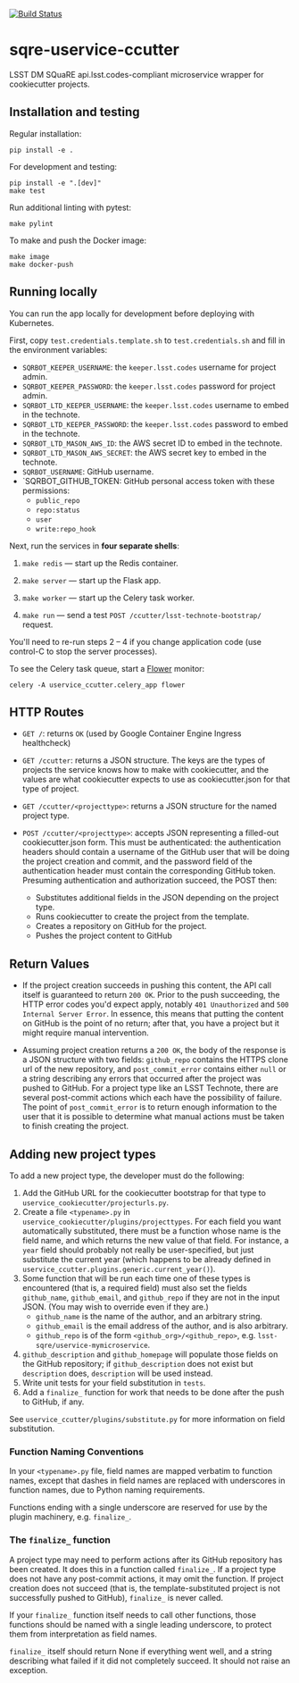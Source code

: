 [![Build Status](https://travis-ci.org/lsst-sqre/uservice-ccutter.svg?branch=master)](https://travis-ci.org/lsst-sqre/uservice-ccutter)

# sqre-uservice-ccutter

LSST DM SQuaRE api.lsst.codes-compliant microservice wrapper for
cookiecutter projects.

## Installation and testing

Regular installation:

```
pip install -e .
```

For development and testing:

```
pip install -e ".[dev]"
make test
```

Run additional linting with pytest:

```
make pylint
```

To make and push the Docker image:

```
make image
make docker-push
```

## Running locally

You can run the app locally for development before deploying with Kubernetes.

First, copy `test.credentials.template.sh` to `test.credentials.sh` and  fill in the environment variables:

- `SQRBOT_KEEPER_USERNAME`: the `keeper.lsst.codes` username for project admin.
- `SQRBOT_KEEPER_PASSWORD`: the `keeper.lsst.codes` password for project admin.
- `SQRBOT_LTD_KEEPER_USERNAME`: the `keeper.lsst.codes` username to embed in the technote.
- `SQRBOT_LTD_KEEPER_PASSWORD`: the `keeper.lsst.codes` password to embed in the technote.
- `SQRBOT_LTD_MASON_AWS_ID`: the AWS secret ID to embed in the technote.
- `SQRBOT_LTD_MASON_AWS_SECRET`: the AWS secret key to embed in the technote.
- `SQRBOT_USERNAME`: GitHub username.
- `SQRBOT_GITHUB_TOKEN: GitHub personal access token with these permissions:
  - `public_repo`
  - `repo:status`
  - `user`
  - `write:repo_hook`

Next, run the services in **four separate shells**:

1. `make redis` — start up the Redis container.

2. `make server` — start up the Flask app.

3. `make worker` — start up the Celery task worker.

3. `make run` — send a test `POST /ccutter/lsst-technote-bootstrap/` request.

You'll need to re-run steps 2 – 4 if you change application code (use control-C to stop the server processes).

To see the Celery task queue, start a [Flower](http://flower.readthedocs.io/en/latest/) monitor:

```
celery -A uservice_ccutter.celery_app flower
```

## HTTP Routes

* `GET /`: returns `OK` (used by Google Container Engine Ingress healthcheck)

* `GET /ccutter`: returns a JSON structure.  The keys are the types of
  projects the service knows how to make with cookiecutter, and the values
  are what cookiecutter expects to use as cookiecutter.json for that
  type of project.
  
* `GET /ccutter/<projecttype>`: returns a JSON structure for the named
  project type.
  
* `POST /ccutter/<projecttype>`: accepts JSON representing a
  filled-out cookiecutter.json form.  This must be authenticated: the
  authentication headers should contain a username of the GitHub user
  that will be doing the project creation and commit, and the password
  field of the authentication header must contain the corresponding
  GitHub token.  Presuming authentication and authorization succeed, the
  POST then:
    * Substitutes additional fields in the JSON depending on the project
      type.
    * Runs cookiecutter to create the project from the template.
	* Creates a repository on GitHub for the project.
	* Pushes the project content to GitHub

## Return Values

* If the project creation succeeds in pushing this content, the API call
  itself is guaranteed to return `200 OK`.  Prior to the push
  succeeding, the HTTP error codes you'd expect apply, notably `401
  Unauthorized` and `500 Internal Server Error`.  In essence, this means
  that putting the content on GitHub is the point of no return; after
  that, you have a project but it might require manual intervention.

* Assuming project creation returns a `200 OK`, the body of the response
  is a JSON structure with two fields: `github_repo` contains the HTTPS
  clone url of the new repository, and `post_commit_error` contains
  either `null` or a string describing any errors that occurred after
  the project was pushed to GitHub.  For a project type like an LSST
  Technote, there are several post-commit actions which each have the
  possibility of failure.  The point of `post_commit_error` is to return
  enough information to the user that it is possible to determine what
  manual actions must be taken to finish creating the project.

## Adding new project types

To add a new project type, the developer must do the following:

1. Add the GitHub URL for the cookiecutter bootstrap for that type to
   `uservice_cookiecutter/projecturls.py`.
2. Create a file `<typename>.py` in 
   `uservice_cookiecutter/plugins/projecttypes`.  For
   each field you want automatically substituted, there must be a
   function whose name is the field name, and which returns the new
   value of that field.  For instance, a `year` field should probably
   not really be user-specified, but just substitute the current year
   (which happens to be already defined in
   `uservice_ccutter.plugins.generic.current_year()`).
3. Some function that will be run each time one of these types is
   encountered (that is, a required field) must also set the fields
   `github_name`, `github_email`, and `github_repo` if they are not in
   the input JSON.  (You may wish to override even if they are.)
   * `github_name` is the name of the author, and an arbitrary string.
   * `github_email` is the email address of the author, and is also
     arbitrary. 
   * `github_repo` is of the form `<github_org>/<github_repo>`,
     e.g. `lsst-sqre/uservice-mymicroservice`.
4. `github_description` and `github_homepage` will populate those fields
     on the GitHub repository; if `github_description` does not exist
     but `description` does, `description` will be used instead.
5. Write unit tests for your field substitution in `tests`.
6. Add a `finalize_` function for work that needs to be done after
   the push to GitHub, if any.

See `uservice_ccutter/plugins/substitute.py` for more information on
field substitution.

### Function Naming Conventions

In your `<typename>.py` file, field names are mapped verbatim to
function names, except that dashes in field names are replaced with
underscores in function names, due to Python naming requirements.

Functions ending with a single underscore are reserved for use by the
plugin machinery, e.g. `finalize_`.

### The `finalize_` function

A project type may need to perform actions after its GitHub repository
has been created.  It does this in a function called `finalize_`.  If a
project type does not have any post-commit actions, it may omit the
function.  If project creation does not succeed (that is, the
template-substituted project is not successfully pushed to GitHub),
`finalize_` is never called.

If your `finalize_` function itself needs to call other functions, those
functions should be named with a single leading underscore, to protect
them from interpretation as field names.

`finalize_` itself should return None if everything went well, and a
string describing what failed if it did not completely succeed.  It
should not raise an exception.

